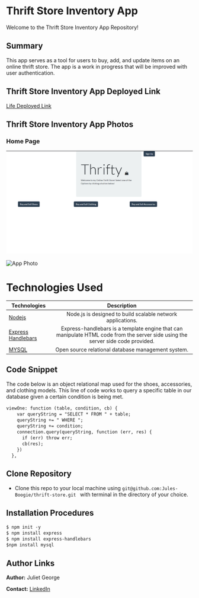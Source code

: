 
# Thrift Store Inventory App
Welcome to the Thrift Store Inventory App Repository!

## Summary 
 This app serves as a tool for users to buy, add, and update items on an online thrift store. The app is a work in progress that will be improved with user authentication.

## Thrift Store Inventory App Deployed Link

[Life Deployed Link](https://thrift-store.herokuapp.com/)


## Thrift Store Inventory App Photos
 ### Home Page
![App Photo](https://github.com/Jules-Boogie/thrift-store/blob/master/assets/Capture.PNG)


![App Photo]()


# Technologies Used
| Technologies | Description  |
|---------------------------------------------------------------------------|:------------------------------------------------------------------------------------------------------------------:|
| [Nodejs](https://nodejs.org/en/docs/)                                     |             Node.js is designed to build scalable network applications.                 |
| [Express Handlebars](https://www.npmjs.com/package/express-handlebars)                |  Express-handlebars is a template engine that can manipulate HTML code from the server side using the server side code provided.                   |
| [MYSQL](https://www.mysql.com/)                              |           Open source relational database management system.              |


## Code Snippet
The code below is an object relational map used for the shoes, accessories, and clothing models. This line of code works to query a specific table in our database given a certain condition is being met. 
```
viewOne: function (table, condition, cb) {
    var queryString = "SELECT * FROM " + table;
    queryString += " WHERE ";
    queryString += condition;
    connection.query(queryString, function (err, res) {
      if (err) throw err;
      cb(res);
    })
  },
```


## Clone Repository
 - Clone this repo to your local machine using ```git@github.com:Jules-Boogie/thrift-store.git ``` with terminal in the directory of your choice. 



## Installation Procedures
```
$ npm init -y 
$ npm install express
$ npm install express-handlebars
$npm install mysql

```


## Author Links

**Author:**
Juliet George

**Contact:**
[LinkedIn](https://www.linkedin.com/in/juliet-george-864950b8/)
